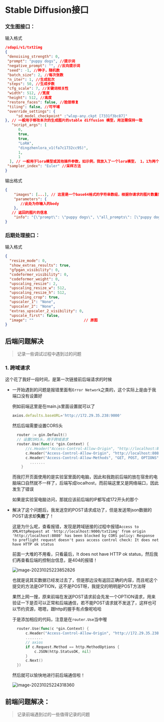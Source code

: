 # Stable Diffusion接口
### 文生图接口：

输入格式

~~~json
/sdapi/v1/txt2img
{
 "denoising_strength": 0,
 "prompt": "puppy dogs", //提示词
 "negative_prompt": "", //反向提示词
 "seed": -1, //种子，随机数
 "batch_size": 2, //每次张数
 "n_iter": 1, //生成批次
 "steps": 50, //生成步数
 "cfg_scale": 7, //关键词相关性
 "width": 512, //宽度
 "height": 512, //高度
 "restore_faces": false, //脸部修复
 "tiling": false, //可平埔
 "override_settings": {
     "sd_model_checkpoint" :"wlop-any.ckpt [7331f3bc87]"
}, // 一般用于修改本次的生成图片的stable diffusion 模型，用法需保持一致
   "script_args": [
      0,
      true,
      true,
      "LoRA",
      "dingzhenlora_v1(fa7c1732cc95)",
      1,
      1
  ], // 一般用于lora模型或其他插件参数，如示例，我放入了一个lora模型， 1，1为两个权重值，一般只用到前面的权重值1
 "sampler_index": "Euler" //采样方法
}
~~~
输出格式

~~~json
{
    "images": [...], // 这里是一个base64格式的字符串数组，根据你请求的图片数量而定
    "parameters": {
       //此处为你输入的body
    },
   // 返回的图片的信息
    "info": "{\"prompt\": \"puppy dogs\", \"all_prompts\": [\"puppy dogs\", \"puppy dogs\"], \"negative_prompt\": \"\", \"all_negative_prompts\": [\"\", \"\"], \"seed\": 2404186668, \"all_seeds\": [2404186668, 2404186669], \"subseed\": 3290733804, \"all_subseeds\": [3290733804, 3290733805], \"subseed_strength\": 0, \"width\": 512, \"height\": 512, \"sampler_name\": \"Euler\", \"cfg_scale\": 7.0, \"steps\": 50, \"batch_size\": 2, \"restore_faces\": false, \"face_restoration_model\": null, \"sd_model_hash\": \"7331f3bc87\", \"seed_resize_from_w\": -1, \"seed_resize_from_h\": -1, \"denoising_strength\": 0.0, \"extra_generation_params\": {}, \"index_of_first_image\": 0, \"infotexts\": [\"puppy dogs\\nSteps: 50, Sampler: Euler, CFG scale: 7.0, Seed: 2404186668, Size: 512x512, Model hash: 7331f3bc87, Seed resize from: -1x-1, Denoising strength: 0.0, ENSD: 31337\", \"puppy dogs\\nSteps: 50, Sampler: Euler, CFG scale: 7.0, Seed: 2404186669, Size: 512x512, Model hash: 7331f3bc87, Seed resize from: -1x-1, Denoising strength: 0.0, ENSD: 31337\"], \"styles\": [], \"job_timestamp\": \"20230422213724\", \"clip_skip\": 1, \"is_using_inpainting_conditioning\": false}"
}
~~~



### 后期处理接口：

输入格式

```json
{
  "resize_mode": 0,
  "show_extras_results": true,
  "gfpgan_visibility": 0,
  "codeformer_visibility": 0,
  "codeformer_weight": 0,
  "upscaling_resize": 2,
  "upscaling_resize_w": 512,
  "upscaling_resize_h": 512,
  "upscaling_crop": true,
  "upscaler_1": "None",
  "upscaler_2": "None",
  "extras_upscaler_2_visibility": 0,
  "upscale_first": false,
  "image": ""                       // 原图
}
```





## 后端问题解决

> 记录一些调试过程中遇到过的问题

### 1. 跨域请求

这个花了我好一段时间，是第一次链接前后端请求的时候

- 一开始遇到的问题是报错里面有`Error Network`之类的，这个实际上是由于我端口没有设置好

  例如前端这里是在main.js里面设置就可以了

  ~~~javascript
  axios.defaults.baseURL='http://172.29.35.238:9000'  
  ~~~

  然后后端需要设置CORS头

  ```go
  	router := gin.Default()
  	// 设置CORS头，用于跨域请求
  	router.Use(func(c *gin.Context) {
  		//c.Header("Access-Control-Allow-Origin", "http://localhost:8080")     // 允许特定域名访问
  		c.Header("Access-Control-Allow-Origin", "http://localhost:8080") // 允许特定域名访问
  		c.Header("Access-Control-Allow-Methods", "GET, POST, OPTIONS")
          .......
      }
  ```

  而我打开页面使用的是实验室里面的电脑，因此和我跑前后端的放在宿舍的电脑端口自然就不一样了，后端写成localhost，而前端这里又是网络端口，因此发生了错误

  如果是实验室电脑访问，那就应该前后端的IP都写成172开头的那个

- 解决了这个问题后，我发送空的POST请求成功了，但是发送带json数据的POST请求却**失败**了！

  这是为什么呢，查看报错，发现是跨域链接的过程中报错`Access to XMLHttpRequest at 'http://localhost:9000/txt2img' from origin 'http://localhost:8080' has been blocked by CORS policy: Response to preflight request doesn't pass access control check: It does not have HTTP ok status`

  前面一大堆的不用看，只看最后，It does not have HTTP ok status，然后我们再查看后端的控制台信息，是404的报错！

  ![image-20231025223852826](https://gitee.com/cheesheep/typora-photo-bed/raw/master/Timg/image-20231025223852826.png)

  也就是说其实数据已经发过去了，但是那边没有返回正确的内容，而且呢这个提交的方法是OPTION，这不是POST呀，我提交的明明是POST方法呀

  果然上网一搜，原来前端在发送POST请求前会先发一个OPTION请求，用来验证一下是否可以正常和后端通信，若不能POST请求就不发送了，这样也可以节约资源，嗯嗯，跟http的握手有点像呢哈哈

  于是添加相应的代码，注意是在`router.Use`当中喔

  ```go
  	router.Use(func(c *gin.Context) {
  		c.Header("Access-Control-Allow-Origin", "http://172.29.35.238:8080") // 允许特定域名访问
  		........
  		// axios
  		if c.Request.Method == http.MethodOptions {
  			c.JSON(http.StatusOK, nil)
  		}
  		c.Next()
  	})
  ```

  然后就可以愉快地进行前后端通信啦！

  ![image-20231025224318360](https://gitee.com/cheesheep/typora-photo-bed/raw/master/Timg/image-20231025224318360.png)

  





## 前端问题解决：

> 记录前端遇到过的一些值得记录的问题

